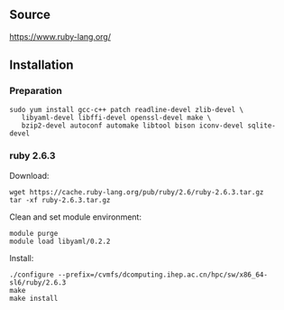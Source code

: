 ## Source

<https://www.ruby-lang.org/>


## Installation

### Preparation
```
sudo yum install gcc-c++ patch readline-devel zlib-devel \
   libyaml-devel libffi-devel openssl-devel make \
   bzip2-devel autoconf automake libtool bison iconv-devel sqlite-devel
```

### ruby 2.6.3

Download:

```
wget https://cache.ruby-lang.org/pub/ruby/2.6/ruby-2.6.3.tar.gz
tar -xf ruby-2.6.3.tar.gz
```

Clean and set module environment:

```
module purge
module load libyaml/0.2.2
```

Install:

```
./configure --prefix=/cvmfs/dcomputing.ihep.ac.cn/hpc/sw/x86_64-sl6/ruby/2.6.3
make
make install
```
